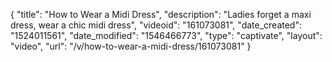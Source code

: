 {
    "title": "How to Wear a Midi Dress",
    "description": "Ladies forget a maxi dress, wear a chic midi dress",
    "videoid": "161073081",
    "date_created": "1524011561",
    "date_modified": "1546466773",
    "type": "captivate",
    "layout": "video",
    "url": "\/v\/how-to-wear-a-midi-dress\/161073081"
}